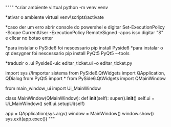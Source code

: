 """"
*criar ambiente virtual
python -m venv venv

*ativar o ambiente virtual
venv\scripts\activate

*caso der um erro abrir console do powershel e digitar
Set-ExecutionPolicy -Scope CurrentUser -ExecutionPolicy RemoteSigned
-apos isso digitar "S" e clicar no botao enter

*para instalar o PySide6 foi nescessario
pip install Pyside6
*para instalar o qt desygner foi nescessario
pip install PyQt5 PyQt5 --tools

*traduzir o .ui
Pyside6-uic editar_ticket.ui -o editar_ticket.py


import sys //Importar sistema
from PySide6.QtWidgets import QApplication, QDialog
from PyQt5 import *
from PySide6.QtWidgets import QMainWindow

from main_window_ui import Ui_MainWindow

class MainWindow(QMainWindow):
    def __init__(self):
        super().__init__()
        self.ui = Ui_MainWindow()
        self.ui.setupUi(self)

app = QApplication(sys.argv)
window = MainWindow()
window.show()
sys.exit(app.exec())
"""